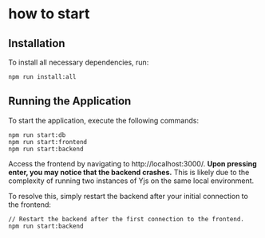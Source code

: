 # how to start
## Installation
To install all necessary dependencies, run:
```
npm run install:all
```
## Running the Application
To start the application, execute the following commands:
```
npm run start:db
npm run start:frontend
npm run start:backend
```
Access the frontend by navigating to http://localhost:3000/. __Upon pressing enter, you may notice that the backend crashes.__ This is likely due to the complexity of running two instances of Yjs on the same local environment.

To resolve this, simply restart the backend after your initial connection to the frontend:
```
// Restart the backend after the first connection to the frontend.
npm run start:backend
```

